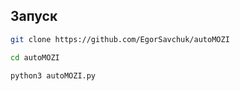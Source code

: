 ## Запуск
```bash
git clone https://github.com/EgorSavchuk/autoMOZI

```
```bash
cd autoMOZI

python3 autoMOZI.py
```
